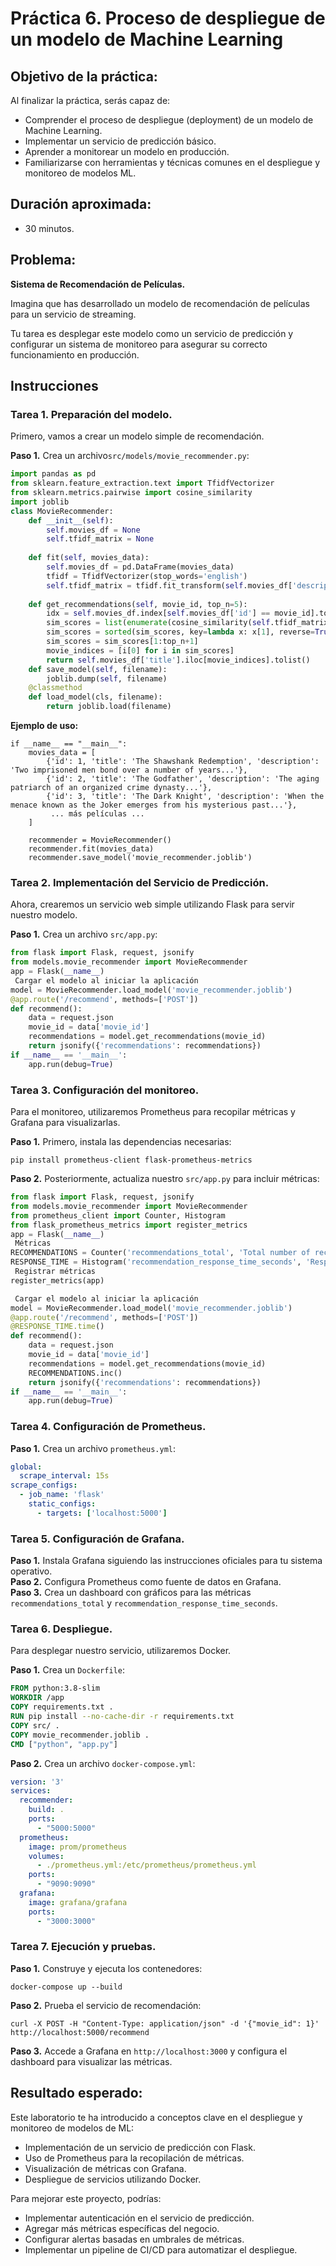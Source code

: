 # Práctica 6. Proceso de despliegue de un modelo de Machine Learning 

## Objetivo de la práctica:

Al finalizar la práctica, serás capaz de:

- Comprender el proceso de despliegue (deployment) de un modelo de Machine Learning.
-	Implementar un servicio de predicción básico.
-	Aprender a monitorear un modelo en producción.
-	Familiarizarse con herramientas y técnicas comunes en el despliegue y monitoreo de modelos ML.

## Duración aproximada:

- 30 minutos.

## Problema:

**Sistema de Recomendación de Películas.**

Imagina que has desarrollado un modelo de recomendación de películas para un servicio de streaming. 

Tu tarea es desplegar este modelo como un servicio de predicción y configurar un sistema de monitoreo para asegurar su correcto funcionamiento en producción.

## Instrucciones 

### Tarea 1. Preparación del modelo.

Primero, vamos a crear un modelo simple de recomendación. 

**Paso 1.** Crea un archivo`src/models/movie_recommender.py`:

```python
import pandas as pd
from sklearn.feature_extraction.text import TfidfVectorizer
from sklearn.metrics.pairwise import cosine_similarity
import joblib
class MovieRecommender:
    def __init__(self):
        self.movies_df = None
        self.tfidf_matrix = None
        
    def fit(self, movies_data):
        self.movies_df = pd.DataFrame(movies_data)
        tfidf = TfidfVectorizer(stop_words='english')
        self.tfidf_matrix = tfidf.fit_transform(self.movies_df['description'])
        
    def get_recommendations(self, movie_id, top_n=5):
        idx = self.movies_df.index[self.movies_df['id'] == movie_id].tolist()[0]
        sim_scores = list(enumerate(cosine_similarity(self.tfidf_matrix[idx], self.tfidf_matrix)[0]))
        sim_scores = sorted(sim_scores, key=lambda x: x[1], reverse=True)
        sim_scores = sim_scores[1:top_n+1]
        movie_indices = [i[0] for i in sim_scores]
        return self.movies_df['title'].iloc[movie_indices].tolist()
    def save_model(self, filename):
        joblib.dump(self, filename)
    @classmethod
    def load_model(cls, filename):
        return joblib.load(filename)
```

**Ejemplo de uso:**

```
if __name__ == "__main__":
    movies_data = [
        {'id': 1, 'title': 'The Shawshank Redemption', 'description': 'Two imprisoned men bond over a number of years...'},
        {'id': 2, 'title': 'The Godfather', 'description': 'The aging patriarch of an organized crime dynasty...'},
        {'id': 3, 'title': 'The Dark Knight', 'description': 'When the menace known as the Joker emerges from his mysterious past...'},
         ... más películas ...
    ]
    
    recommender = MovieRecommender()
    recommender.fit(movies_data)
    recommender.save_model('movie_recommender.joblib')
```

### Tarea 2. Implementación del Servicio de Predicción.

Ahora, crearemos un servicio web simple utilizando Flask para servir nuestro modelo. 

**Paso 1.** Crea un archivo `src/app.py`:

```python
from flask import Flask, request, jsonify
from models.movie_recommender import MovieRecommender
app = Flask(__name__)
 Cargar el modelo al iniciar la aplicación
model = MovieRecommender.load_model('movie_recommender.joblib')
@app.route('/recommend', methods=['POST'])
def recommend():
    data = request.json
    movie_id = data['movie_id']
    recommendations = model.get_recommendations(movie_id)
    return jsonify({'recommendations': recommendations})
if __name__ == '__main__':
    app.run(debug=True)
```

### Tarea 3. Configuración del monitoreo.

Para el monitoreo, utilizaremos Prometheus para recopilar métricas y Grafana para visualizarlas. 

**Paso 1.** Primero, instala las dependencias necesarias:

```
pip install prometheus-client flask-prometheus-metrics
```

**Paso 2.** Posteriormente, actualiza nuestro `src/app.py` para incluir métricas:

```python
from flask import Flask, request, jsonify
from models.movie_recommender import MovieRecommender
from prometheus_client import Counter, Histogram
from flask_prometheus_metrics import register_metrics
app = Flask(__name__)
 Métricas
RECOMMENDATIONS = Counter('recommendations_total', 'Total number of recommendations made')
RESPONSE_TIME = Histogram('recommendation_response_time_seconds', 'Response time for recommendations')
 Registrar métricas
register_metrics(app)

 Cargar el modelo al iniciar la aplicación
model = MovieRecommender.load_model('movie_recommender.joblib')
@app.route('/recommend', methods=['POST'])
@RESPONSE_TIME.time()
def recommend():
    data = request.json
    movie_id = data['movie_id']
    recommendations = model.get_recommendations(movie_id)
    RECOMMENDATIONS.inc()
    return jsonify({'recommendations': recommendations})
if __name__ == '__main__':
    app.run(debug=True)
```

### Tarea 4. Configuración de Prometheus.

**Paso 1.** Crea un archivo `prometheus.yml`:

```yaml
global:
  scrape_interval: 15s
scrape_configs:
  - job_name: 'flask'
    static_configs:
      - targets: ['localhost:5000']
```
### Tarea 5. Configuración de Grafana.

**Paso 1.** Instala Grafana siguiendo las instrucciones oficiales para tu sistema operativo. <br>
**Paso 2.** Configura Prometheus como fuente de datos en Grafana. <br>
**Paso 3.** Crea un dashboard con gráficos para las métricas `recommendations_total` y `recommendation_response_time_seconds`.

### Tarea 6. Despliegue.

Para desplegar nuestro servicio, utilizaremos Docker. 

**Paso 1.** Crea un `Dockerfile`:

```dockerfile
FROM python:3.8-slim
WORKDIR /app
COPY requirements.txt .
RUN pip install --no-cache-dir -r requirements.txt
COPY src/ .
COPY movie_recommender.joblib .
CMD ["python", "app.py"]
```

**Paso 2.** Crea un archivo `docker-compose.yml`:

```yaml
version: '3'
services:
  recommender:
    build: .
    ports:
      - "5000:5000"
  prometheus:
    image: prom/prometheus
    volumes:
      - ./prometheus.yml:/etc/prometheus/prometheus.yml
    ports:
      - "9090:9090"
  grafana:
    image: grafana/grafana
    ports:
      - "3000:3000"
```

 ### Tarea 7. Ejecución y pruebas.

**Paso 1.** Construye y ejecuta los contenedores:

   ```
   docker-compose up --build
   ```

**Paso 2.** Prueba el servicio de recomendación:

   ```
   curl -X POST -H "Content-Type: application/json" -d '{"movie_id": 1}' http://localhost:5000/recommend
   ```

**Paso 3.** Accede a Grafana en `http://localhost:3000` y configura el dashboard para visualizar las métricas.

## Resultado esperado:

Este laboratorio te ha introducido a conceptos clave en el despliegue y monitoreo de modelos de ML:

- Implementación de un servicio de predicción con Flask. <br>
- Uso de Prometheus para la recopilación de métricas.<br>
- Visualización de métricas con Grafana.<br>
- Despliegue de servicios utilizando Docker.

Para mejorar este proyecto, podrías:

- Implementar autenticación en el servicio de predicción.<br>
- Agregar más métricas específicas del negocio.<br>
- Configurar alertas basadas en umbrales de métricas.<br>
- Implementar un pipeline de CI/CD para automatizar el despliegue.
